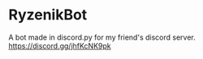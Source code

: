 # RyzenikBot
A bot made in discord.py for my friend's discord server. https://discord.gg/jhfKcNK9pk

